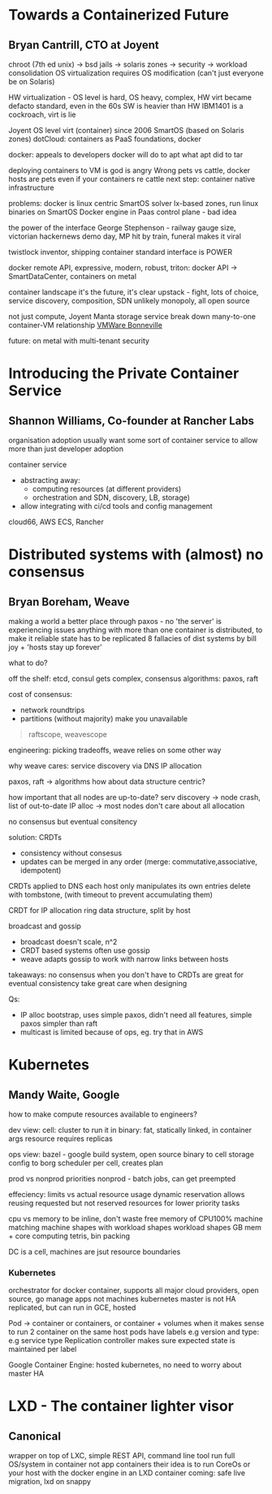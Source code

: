 # Towards a Containerized Future
## Bryan Cantrill, CTO at Joyent

chroot (7th ed unix) -> bsd jails -> solaris zones
 -> security -> workload consolidation
OS virtualization requires OS modification (can't just everyone be on Solaris)

HW virtualization - OS level is hard, OS heavy, complex, HW virt became defacto standard, even in the 60s SW is heavier than HW
IBM1401 is a cockroach, virt is lie

Joyent OS level virt (container) since 2006
SmartOS (based on Solaris zones)
dotCloud: containers as PaaS foundations, docker

docker: appeals to developers
docker will do to apt what apt did to tar

deploying containers to VM is god is angry Wrong
pets vs cattle, docker hosts are pets even if your containers re cattle
next step: container native infrastructure

problems:
docker is linux centric
SmartOS solver lx-based zones, run linux binaries on SmartOS
Docker engine in Paas control plane - bad idea

the power of the interface
George Stephenson - railway gauge size, victorian hackernews
demo day, MP hit by train, funeral makes it viral

twistlock inventor, shipping container
standard interface is POWER

docker remote API, expressive, modern, robust,
triton: docker API -> SmartDataCenter, containers on metal

container landscape
it's the future, it's clear
upstack - fight, lots of choice, service discovery, composition, SDN
unlikely monopoly, all open source

not just compute, Joyent Manta storage service
break down many-to-one container-VM relationship
[VMWare Bonneville](https://blogs.vmware.com/cloudnative/introducing-project-bonneville/)

future:
on metal with multi-tenant security

# Introducing the Private Container Service
## Shannon Williams, Co-founder at Rancher Labs

organisation adoption
usually want some sort of container service
to allow more than just developer adoption

container service
* abstracting away:
    * computing resources (at different providers)
    * orchestration and SDN, discovery, LB, storage)
* allow integrating with ci/cd tools and config management

cloud66, AWS ECS, Rancher

# Distributed systems with (almost) no consensus
## Bryan Boreham, Weave

making a world a better place through paxos - no
'the server' is experiencing issues
anything with more than one container is distributed, to make it reliable
state has to be replicated
8 fallacies of dist systems by bill joy + 'hosts stay up forever'

what to do?

off the shelf: etcd, consul
gets complex, consensus algorithms: paxos, raft

cost of consensus:
* network roundtrips
* partitions (without majority) make you unavailable
> raftscope, weavescope

engineering: picking tradeoffs, weave relies on some other way

why weave cares:
service discovery via DNS
IP allocation

paxos, raft -> algorithms
how about data structure centric?

how important that all nodes are up-to-date?
serv discovery -> node crash, list of out-to-date
IP alloc -> most nodes don't care about all allocation

no consensus but eventual consitency

solution: CRDTs
* consistency without consesus
* updates can be merged in any order (merge: commutative,associative, idempotent)

CRDTs applied to DNS
each host only manipulates its own entries
delete with tombstone, (with timeout to prevent accumulating them)

CRDT for IP allocation
ring data structure, split by host


broadcast and gossip
* broadcast doesn't scale, n^2
* CRDT based systems often use gossip
* weave adapts gossip to work with narrow links between hosts

takeaways:
no consensus when you don't have to
CRDTs are great for eventual consistency
take great care when designing

Qs:
* IP alloc bootstrap, uses simple paxos, didn't need all features, simple paxos simpler than raft
* multicast is limited because of ops, eg. try that in AWS

# Kubernetes
## Mandy Waite, Google

how to make compute resources available to engineers?

dev view:
cell: cluster to run it in
binary: fat, statically linked, in container
args
resource requires
replicas

ops view:
bazel - google build system, open source
binary to cell storage
config to borg scheduler per cell, creates plan

prod vs nonprod priorities
nonprod - batch jobs, can get preempted

effeciency:
limits vs actual resource usage
dynamic reservation allows reusing requested but not reserved resources for lower priority tasks

cpu vs memory to be inline, don't waste free memory of CPU100% machine
matching machine shapes with workload shapes
workload shapes GB mem + core
computing tetris, bin packing

DC is a cell, machines are jsut resource boundaries

### Kubernetes

orchestrator for docker container, supports all major cloud providers, open source, go
manage apps not machines
kubernetes master is not HA replicated, but can run in GCE, hosted

Pod -> container or containers, or container + volumes
when it makes sense to run 2 container on the same host
pods have labels e.g version
and type: e.g service type
Replication controller makes sure expected state is maintained per label

Google Container Engine: hosted kubernetes, no need to worry about master HA

# LXD - The container lighter visor
## Canonical

wrapper on top of LXC, simple REST API, command line tool
run full OS/system in container not app containers
their idea is to run CoreOs or your host with the docker engine in an LXD container
coming: safe live migration, lxd on snappy
